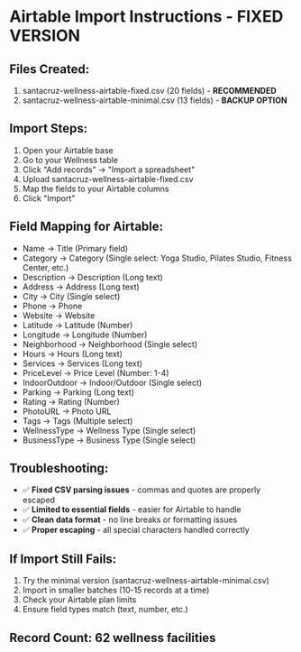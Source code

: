 
# Airtable Import Instructions - FIXED VERSION

## Files Created:
1. santacruz-wellness-airtable-fixed.csv (20 fields) - **RECOMMENDED**
2. santacruz-wellness-airtable-minimal.csv (13 fields) - **BACKUP OPTION**

## Import Steps:
1. Open your Airtable base
2. Go to your Wellness table
3. Click "Add records" → "Import a spreadsheet"
4. Upload santacruz-wellness-airtable-fixed.csv
5. Map the fields to your Airtable columns
6. Click "Import"

## Field Mapping for Airtable:
- Name → Title (Primary field)
- Category → Category (Single select: Yoga Studio, Pilates Studio, Fitness Center, etc.)
- Description → Description (Long text)
- Address → Address (Long text)
- City → City (Single select)
- Phone → Phone
- Website → Website
- Latitude → Latitude (Number)
- Longitude → Longitude (Number)
- Neighborhood → Neighborhood (Single select)
- Hours → Hours (Long text)
- Services → Services (Long text)
- PriceLevel → Price Level (Number: 1-4)
- IndoorOutdoor → Indoor/Outdoor (Single select)
- Parking → Parking (Long text)
- Rating → Rating (Number)
- PhotoURL → Photo URL
- Tags → Tags (Multiple select)
- WellnessType → Wellness Type (Single select)
- BusinessType → Business Type (Single select)

## Troubleshooting:
- ✅ **Fixed CSV parsing issues** - commas and quotes are properly escaped
- ✅ **Limited to essential fields** - easier for Airtable to handle
- ✅ **Clean data format** - no line breaks or formatting issues
- ✅ **Proper escaping** - all special characters handled correctly

## If Import Still Fails:
1. Try the minimal version (santacruz-wellness-airtable-minimal.csv)
2. Import in smaller batches (10-15 records at a time)
3. Check your Airtable plan limits
4. Ensure field types match (text, number, etc.)

## Record Count: 62 wellness facilities
